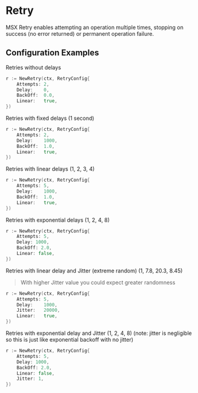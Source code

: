 # Retry
MSX Retry enables attempting an operation multiple times, stopping
on success (no error returned) or permanent operation failure.
## Configuration Examples
Retries without delays
```go
r := NewRetry(ctx, RetryConfig{
    Attempts: 2,
    Delay:    0,
    BackOff:  0.0,
    Linear:   true,
})
```
Retries with fixed delays (1 second)
```go
r := NewRetry(ctx, RetryConfig{
    Attempts: 2,
    Delay:    1000,
    BackOff:  1.0,
    Linear:   true,
})
```
Retries with linear delays (1, 2, 3, 4)
```go
r := NewRetry(ctx, RetryConfig{
    Attempts: 5,
    Delay:    1000,
    BackOff:  1.0,
    Linear:   true,
})
```
Retries with exponential delays (1, 2, 4, 8)
```go
r := NewRetry(ctx, RetryConfig{
    Attempts: 5,
    Delay: 1000,
    BackOff: 2.0,
    Linear: false,
})
```

Retries with linear delay and Jitter (extreme random) (1, 7.8, 20.3, 8.45) <br />
> With higher Jitter value you could expect greater randomness
```go
r := NewRetry(ctx, RetryConfig{
    Attempts: 5,
    Delay:    1000,
    Jitter:   20000,
    Linear:   true,
})
```
Retries with exponential delay and Jitter (1, 2, 4, 8) (note: jitter is negligible so this is just like exponential backoff with no jitter)
```go
r := NewRetry(ctx, RetryConfig{
    Attempts: 5,
    Delay: 1000,
    BackOff: 2.0,
    Linear: false,
    Jitter: 1,
})
```